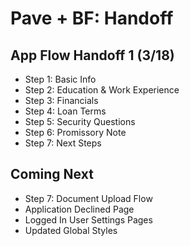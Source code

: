 # Pave + BF: Handoff

## App Flow Handoff 1 (3/18)
- Step 1: Basic Info
- Step 2: Education & Work Experience
- Step 3: Financials
- Step 4: Loan Terms
- Step 5: Security Questions
- Step 6: Promissory Note
- Step 7: Next Steps


## Coming Next
- Step 7: Document Upload Flow
- Application Declined Page
- Logged In User Settings Pages
- Updated Global Styles
